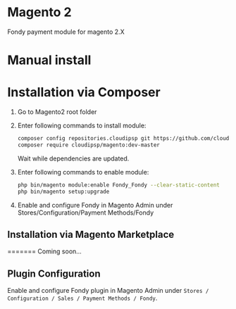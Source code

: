 # Magento 2
Fondy payment module for magento 2.X

Manual install
=======

Installation via Composer
=======

1. Go to Magento2 root folder

2. Enter following commands to install module:

    ```bash
    composer config repositories.cloudipsp git https://github.com/cloudipsp/magento2.git
    composer require cloudipsp/magento:dev-master
    ```
   Wait while dependencies are updated.

3. Enter following commands to enable module:

    ```bash
    php bin/magento module:enable Fondy_Fondy --clear-static-content
    php bin/magento setup:upgrade
    ```
4. Enable and configure Fondy in Magento Admin under Stores/Configuration/Payment Methods/Fondy

## Installation via Magento Marketplace
=======
Coming soon...

## Plugin Configuration

Enable and configure Fondy plugin in Magento Admin under `Stores / Configuration / Sales / Payment Methods / Fondy`.
